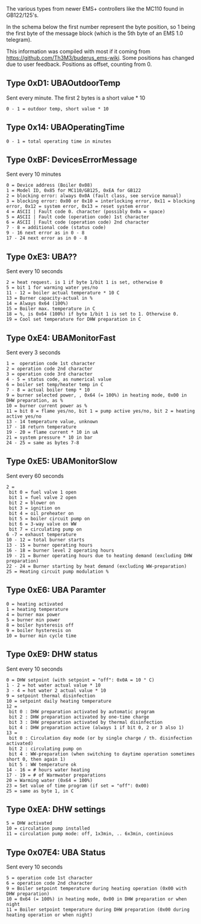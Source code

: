 The various types from newer EMS+ controllers like the MC110 found in GB122/125's.

In the schema below the first number represent the byte position, so 1 being the first byte of the message block (which is the 5th byte of an EMS 1.0 telegram). 

This information was compiled with most if it coming from https://github.com/Th3M3/buderus_ems-wiki.
Some positions has changed due to user feedback. Positions as offset, counting from 0.  

## Type 0xD1: UBAOutdoorTemp

Sent every minute. The first 2 bytes is a short value * 10

```
0 - 1 = outdoor temp, short value * 10
```

## Type 0x14: UBAOperatingTime

```
0 - 1 = total operating time in minutes
```

## Type 0xBF: DevicesErrorMessage

Sent every 10 minutes

```
0 = Device address (Boiler 0x08)
1 = Model ID, 0x85 for MC110/GB125, 0xEA for GB122
2 = blocking error: always 0x0A (fault class, see service manual)
3 = blocking error: 0x00 or 0x10 = interlocking error, 0x11 = blocking error, 0x12 = system error, 0x13 = reset system error
4 = ASCII | Fault code 0. character (possibly 0x0a = space)
5 = ASCII | Fault code (operation code) 1st character
6 = ASCII | Fault code (operation code) 2nd character
7 - 8 = additional code (status code)
9 - 16 next error as in 0 - 8
17 - 24 next error as in 0 - 8
```

## Type 0xE3: UBA??

Sent every 10 seconds

```
2 = heat request. is 1 if byte 1/bit 1 is set, otherwise 0
5 = bit 1 for warming water yes/no
11 - 12 = boiler actual temperature * 10 C
13 = Burner capacity-actual in %
14 = Always 0x64 (100%)
15 = Boiler max. temperature in C
18 = %, is 0x64 (100%) if byte 1/bit 1 is set to 1. Otherwise 0.
19 = Cool set temperature for DHW preparation in C
```

## Type 0xE4: UBAMonitorFast

Sent every 3 seconds

```
1 =  operation code 1st character
2 = operation code 2nd character
3 = operation code 3rd character
4 - 5 = status code, as numerical value
6 = boiler set temp/heater temp in C
7 - 8 = actual boiler temp * 10
9 = burner selected power, , 0x64 (= 100%) in heating mode, 0x00 in DHW preparation, as %
10 = burner current power as %
11 = bit 0 = flame yes/no, bit 1 = pump active yes/no, bit 2 = heating active yes/no
13 - 14 temperature value, unknown
17 - 18 return temperature
19 - 20 = flame current * 10 in uA
21 = system pressure * 10 in bar
24 - 25 = same as bytes 7-8
```

## Type 0xE5: UBAMonitorSlow

Sent every 60 seconds

```
2 =
 bit 0 = fuel valve 1 open
 bit 1 = fuel valve 2 open
 bit 2 = blower on
 bit 3 = ignition on
 bit 4 = oil preheater on
 bit 5 = boiler circuit pump on
 bit 6 = 3-way valve on WW
 bit 7 = circulating pump on
6 -7 = exhaust temperature
10 - 12 = total burner starts
13 - 15 = burner operating hours
16 - 18 = burner level 2 operating hours
19 - 21 = Burner operating hours due to heating demand (excluding DHW preparation)
22 - 24 = Burner starting by heat demand (excluding WW-preparation)
25 = Heating circuit pump modulation %
```

## Type 0xE6: UBA Paramter 

```
0 = heating activated
1 = heating temperature
4 = burner max power
5 = burner min power
8 = boiler hysteresis off
9 = boiler hysteresis on
10 = burner min cycle time
```

## Type 0xE9: DHW status
  
Sent every 10 seconds

```
0 = DHW setpoint (with setpoint = "off": 0x0A = 10 ° C)
1 - 2 = hot water actual value * 10
3 - 4 = hot water 2 actual value * 10
9 = setpoint thermal disinfection
10 = setpoint daily heating temperature
12 = 
 bit 0 : DHW preparation activated by automatic program
 bit 2 : DHW preparation activated by one-time charge
 bit 3 : DHW preparation activated by thermal disinfection
 bit 4 : DHW preparation active (always 1 if bit 0, 2 or 3 also 1)
13 =
 bit 0 : Circulation day mode (or by single charge / th. disinfection activated)
 bit 2 : circulating pump on
 bit 4 : WW-preparation (when switching to daytime operation sometimes short 0, then again 1)
 bit 5 : WW temperature ok
14 - 16 = # hours water heating
17 - 19 = # of Warmwater preparations
20 = Warming water (0x64 = 100%)
23 = Set value of time program (if set = "off": 0x00)
25 = same as byte 1, in C
```

## Type 0xEA: DHW settings
  
```
5 = DHW activated
10 = circulation pump installed
11 = circulation pump mode: off, 1x3min, .. 6x3min, continious
```

## Type 0x07E4: UBA Status

Sent every 10 seconds

```
5 = operation code 1st character
6 = operation code 2nd character
9 = Boiler setpoint temperature during heating operation (0x00 with DHW preparation)
10 = 0x64 (= 100%) in heating mode, 0x00 in DHW preparation or when night
11 = Boiler setpoint temperature during DHW preparation (0x00 during heating operation or when night)
```
